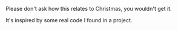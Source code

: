 Please don't ask how this relates to Christmas, you wouldn't get it.

It's inspired by some real code I found in a project.

